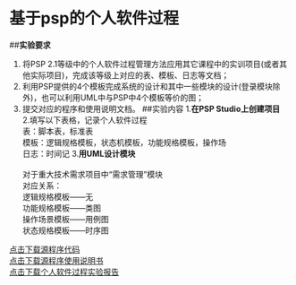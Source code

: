 # 基于psp的个人软件过程
##**实验要求**<br>
1.	将PSP 2.1等级中的个人软件过程管理方法应用其它课程中的实训项目(或者其他实际项目)，完成该等级上对应的表、模板、日志等文档； <br>
2.	利用PSP提供的4个模板完成系统的设计和其中一些模块的设计(登录模块除外)，也可以利用UML中与PSP中4个模板等价的图；<br>
3.	提交对应的程序和使用说明文档。
##实验内容
1.**在PSP Studio上创建项目**<br>
2.填写以下表格，记录个人软件过程<br>
表：脚本表，标准表<br>
模板：逻辑规格模板，状态机模板，功能规格模板，操作场<br>
日志：时间记
3.**用UML设计模块**<br><br>
对于重大技术需求项目中“需求管理”模块<br>
对应关系：<br>
逻辑规格模板——无<br>
功能规格模板——类图<br>
操作场景模板——用例图<br>
状态规格模板——时序图<br>

[点击下载源程序代码](https://github.com/meetquestion/psp/blob/master/Technology.rar)<br>
[点击下载源程序使用说明书](https://github.com/meetquestion/psp/blob/master/使用说明文档)<br>
[点击下载个人软件过程实验报告](https://github.com/meetquestion/psp/blob/master/psp/master/psp个人软件过程.docx)

